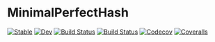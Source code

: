 # MinimalPerfectHash

[![Stable](https://img.shields.io/badge/docs-stable-blue.svg)](https://kyungminlee.github.io/MinimalPerfectHash.jl/stable)
[![Dev](https://img.shields.io/badge/docs-dev-blue.svg)](https://kyungminlee.github.io/MinimalPerfectHash.jl/dev)
[![Build Status](https://travis-ci.org/kyungminlee/MinimalPerfectHash.jl.svg?branch=master)](https://travis-ci.org/kyungminlee/MinimalPerfectHash.jl)
[![Build Status](https://ci.appveyor.com/api/projects/status/github/kyungminlee/MinimalPerfectHash.jl?svg=true)](https://ci.appveyor.com/project/kyungminlee/MinimalPerfectHash-jl)
[![Codecov](https://codecov.io/gh/kyungminlee/MinimalPerfectHash.jl/branch/master/graph/badge.svg)](https://codecov.io/gh/kyungminlee/MinimalPerfectHash.jl)
[![Coveralls](https://coveralls.io/repos/github/kyungminlee/MinimalPerfectHash.jl/badge.svg?branch=master)](https://coveralls.io/github/kyungminlee/MinimalPerfectHash.jl?branch=master)
